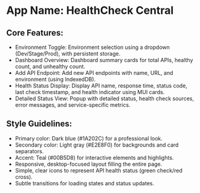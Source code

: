 # **App Name**: HealthCheck Central

## Core Features:

- Environment Toggle: Environment selection using a dropdown (Dev/Stage/Prod), with persistent storage.
- Dashboard Overview: Dashboard summary cards for total APIs, healthy count, and unhealthy count.
- Add API Endpoint: Add new API endpoints with name, URL, and environment (using IndexedDB).
- Health Status Display: Display API name, response time, status code, last check timestamp, and health indicator using MUI cards.
- Detailed Status View: Popup with detailed status, health check sources, error messages, and service-specific metrics.

## Style Guidelines:

- Primary color: Dark blue (#1A202C) for a professional look.
- Secondary color: Light gray (#E2E8F0) for backgrounds and card separators.
- Accent: Teal (#00B5D8) for interactive elements and highlights.
- Responsive, desktop-focused layout filling the entire page.
- Simple, clear icons to represent API health status (green check/red cross).
- Subtle transitions for loading states and status updates.